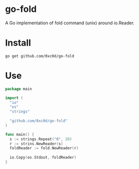 # go-fold
A Go implementation of fold command (unix) around io.Reader.


# Install
`go get github.com/0xc0d/go-fold`

# Use
```go
package main

import (
  "io"
  "os"
  "strings"
  
  "github.com/0xc0d/go-fold"
)

func main() {
  s := strings.Repeat("0", 20)
  r := strins.NewReader(s)
  foldReader := fold.NewReader(r)
  
  io.Copy(os.Stdout, foldReader)
}
```
